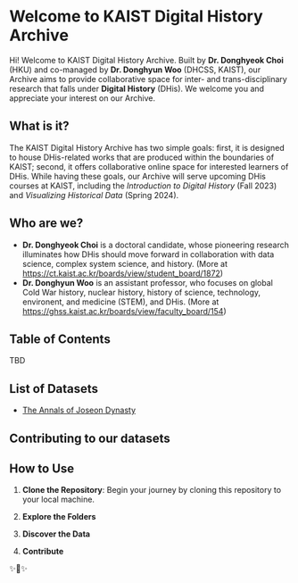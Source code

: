 # Welcome to KAIST Digital History Archive

<!-- 환영사 만들기 -->
Hi! Welcome to KAIST Digital History Archive. Built by **Dr. Donghyeok Choi** (HKU) and co-managed by **Dr. Donghyun Woo** (DHCSS, KAIST), our Archive aims to provide collaborative space for inter- and trans-disciplinary research that falls under **Digital History** (DHis). We welcome you and appreciate your interest on our Archive.

## What is it?

<!-- About 만들기 -->
<!-- 이 저장소의 목적, 만든 계기, 등등 -->

The KAIST Digital History Archive has two simple goals: first, it is designed to house DHis-related works that are produced within the boundaries of KAIST; second, it offers collaborative online space for interested learners of DHis. While having these goals, our Archive will serve upcoming DHis courses at KAIST, including the *Introduction to Digital History* (Fall 2023) and *Visualizing Historical Data* (Spring 2024).

## Who are we?

+ **Dr. Donghyeok Choi** is a doctoral candidate, whose pioneering research illuminates how DHis should move forward in collaboration with data science, complex system science, and history. (More at <https://ct.kaist.ac.kr/boards/view/student_board/1872>)  
+ **Dr. Donghyun Woo** is an assistant professor, who focuses on global Cold War history, nuclear history, history of science, technology, environent, and medicine (STEM), and DHis. (More at <https://ghss.kaist.ac.kr/boards/view/faculty_board/154>)

## Table of Contents
<!-- 목차 만들기 -->
TBD

## List of Datasets
 - [The Annals of Joseon Dynasty](./data/01ajd/README.md)

## Contributing to our datasets
<!-- 이 저장소에 기여하는 방법 -->

## How to Use
1. **Clone the Repository**: Begin your journey by cloning this repository to your local machine.

2. **Explore the Folders**

3. **Discover the Data**

4. **Contribute**

✨🌟✨
